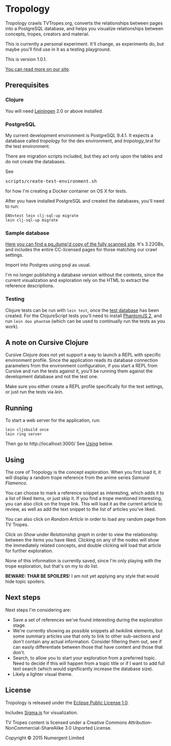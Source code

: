 # Tropology 

Tropology crawls TVTropes.org, converts the relationships between pages into a PostgreSQL database, and helps you visualize relationships between concepts, tropes, creators and material.

This is currently a personal experiment. It'll change, as experiments do, but maybe you'll find use in it as a testing playground.

This is version 1.0.1.

[You can read more on our site](http://numergent.com/tags/tropology/).


## Prerequisites

### Clojure

You will need [Leiningen][1] 2.0 or above installed.

[1]: https://github.com/technomancy/leiningen

### PostgreSQL

My current development environment is PostgreSQL 9.4.1. It expects a database called _tropology_ for the dev environment, and _tropology_test_ for the test environment.

There are migration scripts included, but they act only upon the tables and do not create the databases.

See <pre>scripts/create-test-environment.sh</pre> for how I'm creating a Docker container on OS X for tests.

After you have installed PostgreSQL and created the databases, you'll need to run:

    ENV=test lein clj-sql-up migrate
    lein clj-sql-up migrate

### Sample database

[Here you can find a pg_dump'd copy of the fully scanned site](https://mega.co.nz/#!EhZxhBhK!lT38KiMhGxTbjGKD6tJuimc48Tay4ILkEt70evgeM7c). It's 3.22GBs, and includes the entire CC-licensed pages for those matching our crawl settings.

Import into Postgres using psql as usual.

I'm no longer publishing a database version without the contents, since the current visualization and exploration rely on the HTML to extract the reference descriptions.

### Testing

Clojure tests can be run with `lein test`, once the [test database](#postgresql) has been created.  For the ClojureScript tests you'll need to install [PhantomJS 2](http://phantomjs.org/), and run `lein doo phantom` (which can be used to continually run the tests as you work).

## A note on Cursive Clojure

Cursive Clojure does not yet support a way to launch a REPL with specific environment profile. Since the application reads its database connection parameters from the environment configuration, if you start a REPL from Cursive and run the tests against it, you'll be running them against the development database and not the test one.

Make sure you either create a REPL profile specifically for the test settings, or just run the tests via *lein*.

## Running

To start a web server for the application, run:

    lein cljsbuild once
    lein ring server

Then go to http://localhost:3000/  See [Using](#Using) below.

## Using 

The core of Tropology is the concept exploration. When you first load it, it will display a random trope reference from the anime series *Samurai Flamenco*. 

You can choose to mark a reference snippet as interesting, which adds it to a list of liked items, or just skip it. If you find a trope mentioned interesting, you can also click on the trope link.  This will load it as the current article to review, as well as add the text snippet to the list of articles you've liked.

You can also click on *Random Article* in order to load any random page from TV Tropes.

Click on *Show* under *Relationship graph* in order to view the relationship between the items you have liked. Clicking on any of the nodes will show the immediately related concepts, and double clicking will load that article for further exploration.

None of this information is currently saved, since I'm only playing with the trope exploration, but that's on my to do list.

**BEWARE: THAR BE SPOILERS**!  I am not yet applying any style that would hide topic spoilers.


## Next steps

Next steps I'm considering are:

* Save a set of references we've found interesting during the exploration stage.
* We're currently showing as possible snippets all *twikilink* elements, but some summary articles use that only to link to other sub-sections and don't contain any actual information.  Consider filtering them out, see if can easily differentiate between those that have content and those that don't.
* Search, to allow you to start your exploration from a preferred topic.  Need to decide if this will happen from a topic title or if I want to add full text search (which would significantly increase the database size).
* Likely a lighter visual theme.


## License

Tropology is released under the [Eclipse Public License 1.0](https://tldrlegal.com/license/eclipse-public-license-1.0-(epl-1.0)).

Includes [Sigma.js](http://sigmajs.org/) for visualization.

TV Tropes content is licensed under a Creative Commons Attribution-NonCommercial-ShareAlike 3.0 Unported License. 

Copyright © 2015 Numergent Limited
